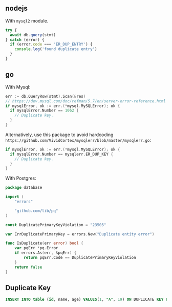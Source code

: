 ## nodejs

With `mysql2` module.

```js
try {
  await db.query(stmt)
} catch (error) {
  if (error.code === 'ER_DUP_ENTRY') {
    console.log('found duplicate entry')
  }
}
```

## go
With Mysql:
```go
err := db.QueryRow(stmt).Scan(&res)
// https://dev.mysql.com/doc/refman/5.7/en/server-error-reference.html
if mysqlError, ok := err.(*mysql.MySQLError); ok {
  if mysqlError.Number == 1062 {
    // Duplicate key.
  }
}
```

Alternatively, use this package to avoid hardcoding `https://github.com/VividCortex/mysqlerr/blob/master/mysqlerr.go`:
```go
if mysqlError, ok := err.(*mysql.MySQLError); ok {
  if mysqlError.Number == mysqlerr.ER_DUP_KEY {
    // Duplicate key.
  }
}
```

With Postgres:
```go
package database

import (
	"errors"

	"github.com/lib/pq"
)

const DuplicatePrimaryKeyViolation = "23505"

var ErrDuplicatePrimaryKey = errors.New("Duplicate entity error")

func IsDuplicate(err error) bool {
	var pqErr *pq.Error
	if errors.As(err, &pqErr) {
		return pqErr.Code == DuplicatePrimaryKeyViolation
	}
	return false
}
```

## Duplicate Key

```sql
INSERT INTO table (id, name, age) VALUES(1, "A", 19) ON DUPLICATE KEY UPDATE name="A", age=19
```
